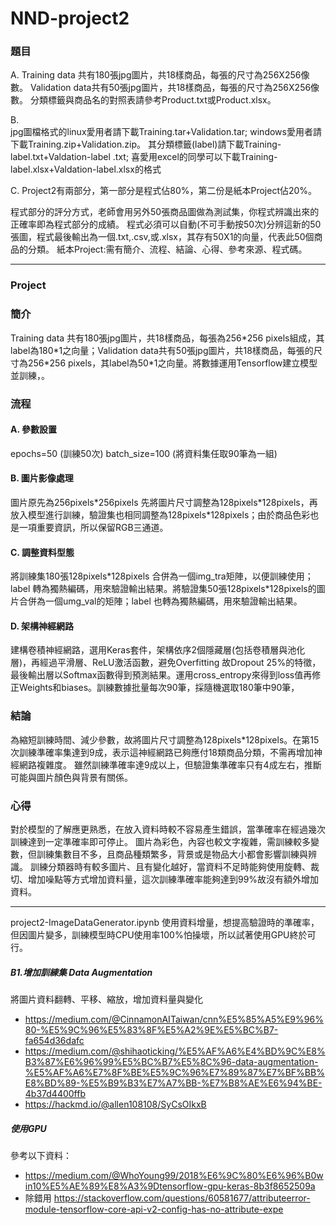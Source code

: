 # NND-project2
 
### 題目
A.
Training data 共有180張jpg圖片，共18樣商品，每張的尺寸為256X256像數。
Validation data共有50張jpg圖片，共18樣商品，每張的尺寸為256X256像數。
分類標籤與商品名的對照表請參考Product.txt或Product.xlsx。

B.  
jpg圖檔格式的linux愛用者請下載Training.tar+Validation.tar; windows愛用者請下載Training.zip+Validation.zip。
其分類標籤(label)請下載Training-label.txt+Valdation-label .txt; 喜愛用excel的同學可以下載Training-label.xlsx+Valdation-label.xlsx的格式

C.
Project2有兩部分，第一部分是程式佔80%，第二份是紙本Project佔20%。

程式部分的評分方式，老師會用另外50張商品圖做為測試集，你程式辨識出來的正確率即為程式部分的成績。
程式必須可以自動(不可手動按50次)分辨這新的50張圖，程式最後輸出為一個.txt,.csv,或.xlsx，其存有50X1的向量，代表此50個商品的分類。
紙本Project:需有簡介、流程、結論、心得、參考來源、程式碼。


------------------------------------------------
### Project

### 簡介

Training data 共有180張jpg圖片，共18樣商品，每張為256\*256 pixels組成，其label為180\*1之向量；Validation data共有50張jpg圖片，共18樣商品，每張的尺寸為256\*256 pixels，其label為50\*1之向量。將數據運用Tensorflow建立模型並訓練，。

### 流程
#### A.	參數設置 

epochs=50 (訓練50次)
batch_size=100 (將資料集任取90筆為一組)

#### B.	圖片影像處理
圖片原先為256pixels\*256pixels 先將圖片尺寸調整為128pixels\*128pixels，再放入模型進行訓練，驗證集也相同調整為128pixels\*128pixels；由於商品色彩也是一項重要資訊，所以保留RGB三通道。

#### C.	調整資料型態
將訓練集180張128pixels\*128pixels 合併為一個img_tra矩陣，以便訓練使用；label 轉為獨熱編碼，用來驗證輸出結果。將驗證集50張128pixels\*128pixels的圖片合併為一個umg_val的矩陣；label 也轉為獨熱編碼，用來驗證輸出結果。

#### D.	架構神經網路
建構卷積神經網路，選用Keras套件，架構依序2個隱藏層(包括卷積層與池化層)，再經過平滑層、ReLU激活函數，避免Overfitting 故Dropout 25%的特徵，最後輸出層以Softmax函數得到預測結果。運用cross_entropy來得到loss值再修正Weights和biases。訓練數據批量每次90筆，採隨機選取180筆中90筆，

### 結論
為縮短訓練時間、減少參數，故將圖片尺寸調整為128pixels\*128pixels。在第15次訓練準確率集達到9成，表示這神經網路已夠應付18類商品分類，不需再增加神經網路複雜度。
雖然訓練準確率達9成以上，但驗證集準確率只有4成左右，推斷可能與圖片顏色與背景有關係。

### 心得
對於模型的了解應更熟悉，在放入資料時較不容易產生錯誤，當準確率在經過幾次訓練達到一定準確率即可停止。
圖片為彩色，內容也較文字複雜，需訓練較多變數，但訓練集數目不多，且商品種類繁多，背景或是物品大小都會影響訓練與辨識。
訓練分類器時有較多圖片、且有變化越好，當資料不足時能夠使用旋轉、裁切、增加噪點等方式增加資料量，這次訓練準確率能夠達到99%故沒有額外增加資料。

---------------------------------------------------------
project2-ImageDataGenerator.ipynb 使用資料增量，想提高驗證時的準確率，但因圖片變多，訓練模型時CPU使用率100%怕操壞，所以試著使用GPU終於可行。
##### B1.增加訓練集 Data Augmentation
將圖片資料翻轉、平移、縮放，增加資料量與變化

* https://medium.com/@CinnamonAITaiwan/cnn%E5%85%A5%E9%96%80-%E5%9C%96%E5%83%8F%E5%A2%9E%E5%BC%B7-fa654d36dafc
* https://medium.com/@shihaoticking/%E5%AF%A6%E4%BD%9C%E8%B3%87%E6%96%99%E5%BC%B7%E5%8C%96-data-augmentation-%E5%AF%A6%E7%8F%BE%E5%9C%96%E7%89%87%E7%BF%BB%E8%BD%89-%E5%B9%B3%E7%A7%BB-%E7%B8%AE%E6%94%BE-4b37d4400ffb
* https://hackmd.io/@allen108108/SyCsOIkxB


##### 使用GPU
參考以下資料：
* https://medium.com/@WhoYoung99/2018%E6%9C%80%E6%96%B0win10%E5%AE%89%E8%A3%9Dtensorflow-gpu-keras-8b3f8652509a
* 除錯用 https://stackoverflow.com/questions/60581677/attributeerror-module-tensorflow-core-api-v2-config-has-no-attribute-expe
